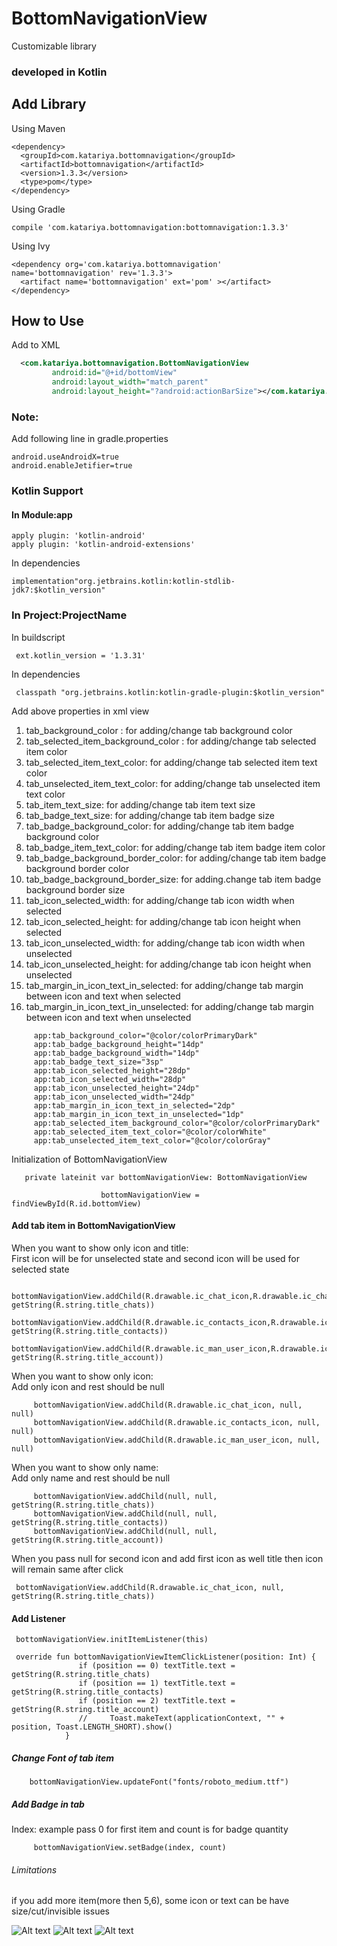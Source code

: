 # BottomNavigationView
Customizable library  
### developed in Kotlin

## Add Library
Using Maven
````
<dependency>
  <groupId>com.katariya.bottomnavigation</groupId>
  <artifactId>bottomnavigation</artifactId>
  <version>1.3.3</version>
  <type>pom</type>
</dependency>
````
Using Gradle
````
compile 'com.katariya.bottomnavigation:bottomnavigation:1.3.3'
````
Using Ivy
````
<dependency org='com.katariya.bottomnavigation' name='bottomnavigation' rev='1.3.3'>
  <artifact name='bottomnavigation' ext='pom' ></artifact>
</dependency>
````

## How to Use
 Add to XML
```xml
  <com.katariya.bottomnavigation.BottomNavigationView
         android:id="@+id/bottomView"
         android:layout_width="match_parent"
         android:layout_height="?android:actionBarSize"></com.katariya.bottomnavigation.BottomNavigationView>
```
### Note:
Add following line in gradle.properties
````
android.useAndroidX=true
android.enableJetifier=true
````
### Kotlin Support
#### In Module:app
````
apply plugin: 'kotlin-android'
apply plugin: 'kotlin-android-extensions'
````
In dependencies
````
implementation"org.jetbrains.kotlin:kotlin-stdlib-jdk7:$kotlin_version"
````

### In Project:ProjectName
In buildscript
````
 ext.kotlin_version = '1.3.31'
 ````
In dependencies
````
 classpath "org.jetbrains.kotlin:kotlin-gradle-plugin:$kotlin_version"
 ````


Add above properties in xml view
  1. tab_background_color : for adding/change tab background color
  2. tab_selected_item_background_color : for adding/change tab selected item color
  3. tab_selected_item_text_color:  for adding/change tab selected item text color
  4. tab_unselected_item_text_color: for adding/change tab unselected item text color
  5. tab_item_text_size: for adding/change tab item text size
  6. tab_badge_text_size: for adding/change tab item badge size
  7. tab_badge_background_color: for adding/change tab item badge background color
  8. tab_badge_item_text_color: for adding/change tab item badge item color
  9. tab_badge_background_border_color: for adding/change tab item badge background border color
  10. tab_badge_background_border_size: for adding.change tab item badge background border size
  11. tab_icon_selected_width: for adding/change tab icon width when selected
  12. tab_icon_selected_height: for adding/change tab icon height when selected
  13. tab_icon_unselected_width: for adding/change tab icon width when unselected
  14. tab_icon_unselected_height: for adding/change tab icon height when unselected
  15. tab_margin_in_icon_text_in_selected: for adding/change tab margin between icon and text when selected
  15. tab_margin_in_icon_text_in_unselected: for adding/change tab margin between icon and text when unselected
````
     app:tab_background_color="@color/colorPrimaryDark"
     app:tab_badge_background_height="14dp"
     app:tab_badge_background_width="14dp"
     app:tab_badge_text_size="3sp"
     app:tab_icon_selected_height="28dp"
     app:tab_icon_selected_width="28dp"
     app:tab_icon_unselected_height="24dp"
     app:tab_icon_unselected_width="24dp"
     app:tab_margin_in_icon_text_in_selected="2dp"
     app:tab_margin_in_icon_text_in_unselected="1dp"
     app:tab_selected_item_background_color="@color/colorPrimaryDark"
     app:tab_selected_item_text_color="@color/colorWhite"
     app:tab_unselected_item_text_color="@color/colorGray"
````
Initialization of BottomNavigationView

```
   private lateinit var bottomNavigationView: BottomNavigationView
                  
                    bottomNavigationView = findViewById(R.id.bottomView)
```

#### Add tab item in BottomNavigationView 
When you want to show only icon and title: 
<br />First icon will be for unselected state and second icon will be used for selected state

```
    bottomNavigationView.addChild(R.drawable.ic_chat_icon,R.drawable.ic_chat_icon, getString(R.string.title_chats))
    bottomNavigationView.addChild(R.drawable.ic_contacts_icon,R.drawable.ic_contacts_icon, getString(R.string.title_contacts))
    bottomNavigationView.addChild(R.drawable.ic_man_user_icon,R.drawable.ic_man_user_icon, getString(R.string.title_account))
```
When you want to show only icon:
<br />Add only icon and rest should be null 
````
     bottomNavigationView.addChild(R.drawable.ic_chat_icon, null, null)
     bottomNavigationView.addChild(R.drawable.ic_contacts_icon, null, null)
     bottomNavigationView.addChild(R.drawable.ic_man_user_icon, null, null)
````
When you want to show only name:
<br />Add only name and rest should be null 
````
     bottomNavigationView.addChild(null, null, getString(R.string.title_chats))
     bottomNavigationView.addChild(null, null, getString(R.string.title_contacts))
     bottomNavigationView.addChild(null, null, getString(R.string.title_account))
````
When you pass null for second icon and add first icon as well title
then icon will remain same after click 
````
 bottomNavigationView.addChild(R.drawable.ic_chat_icon, null, getString(R.string.title_chats))
````
#### Add Listener
````
 bottomNavigationView.initItemListener(this)

 override fun bottomNavigationViewItemClickListener(position: Int) {
               if (position == 0) textTitle.text = getString(R.string.title_chats)
               if (position == 1) textTitle.text = getString(R.string.title_contacts)
               if (position == 2) textTitle.text = getString(R.string.title_account)
               //     Toast.makeText(applicationContext, "" + position, Toast.LENGTH_SHORT).show()
            }
````

##### Change Font of tab item

````
    bottomNavigationView.updateFont("fonts/roboto_medium.ttf")
````
##### Add Badge in tab
Index: example pass 0 for first item and count is for badge quantity
````
     bottomNavigationView.setBadge(index, count)
````

###### Limitations
if you add more item(more then 5,6), some icon or text can be have size/cut/invisible issues 

![Alt text](/text.png?raw=true "Optional Title") 
![Alt text](/iconswhite.png?raw=true "Icons") 
![Alt text](/icons_color.png?raw=true "Custom icons") 

